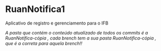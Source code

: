 # RuanNotifica1
 Aplicativo de registro e gerenciamento para o IFB
 
 *A pasta que contém o conteúdo atualizado de todos os commits é a RuanNotifica-cópia , cada brench tem a sua pasta RuanNotifica-cópia , que é a correta para aquela brench!!*
